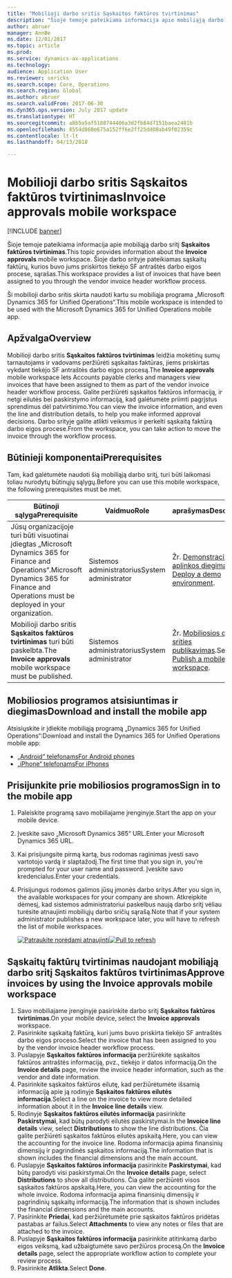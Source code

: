 ```yaml
---
title: "Mobilioji darbo sritis Sąskaitos faktūros tvirtinimas"
description: "Šioje temoje pateikiama informacija apie mobiliąją darbo sritį Sąskaitos faktūros tvirtinimas Šioje darbo srityje pateikiamas sąskaitų faktūrų, kurios buvo jums priskirtos tiekėjo SF antraštės darbo eigos procese, sąrašas."
author: abruer
manager: AnnBe
ms.date: 12/01/2017
ms.topic: article
ms.prod: 
ms.service: dynamics-ax-applications
ms.technology: 
audience: Application User
ms.reviewer: sericks
ms.search.scope: Core, Operations
ms.search.region: Global
ms.author: abruer
ms.search.validFrom: 2017-06-30
ms.dyn365.ops.version: July 2017 update
ms.translationtype: HT
ms.sourcegitcommit: a8b5a5af5108744406a3d2fb84d7151baea2481b
ms.openlocfilehash: 8554d868e675a152ff6e2ff25dd08ab49f02359c
ms.contentlocale: lt-lt
ms.lasthandoff: 04/13/2018

---
```


# <a name="invoice-approvals-mobile-workspace"></a><span data-ttu-id="7f1d7-104">Mobilioji darbo sritis Sąskaitos faktūros tvirtinimas</span><span class="sxs-lookup"><span data-stu-id="7f1d7-104">Invoice approvals mobile workspace</span></span>

[!INCLUDE [banner](../includes/banner.md)]

<span data-ttu-id="7f1d7-105">Šioje temoje pateikiama informacija apie mobiliąją darbo sritį **Sąskaitos faktūros tvirtinimas**.</span><span class="sxs-lookup"><span data-stu-id="7f1d7-105">This topic provides information about the **Invoice approvals** mobile workspace.</span></span> <span data-ttu-id="7f1d7-106">Šioje darbo srityje pateikiamas sąskaitų faktūrų, kurios buvo jums priskirtos tiekėjo SF antraštės darbo eigos procese, sąrašas.</span><span class="sxs-lookup"><span data-stu-id="7f1d7-106">This workspace provides a list of invoices that have been assigned to you through the vendor invoice header workflow process.</span></span> 

<span data-ttu-id="7f1d7-107">Ši mobilioji darbo sritis skirta naudoti kartu su mobiliąja programa „Microsoft Dynamics 365 for Unified Operations“.</span><span class="sxs-lookup"><span data-stu-id="7f1d7-107">This mobile workspace is intended to be used with the Microsoft Dynamics 365 for Unified Operations mobile app.</span></span>

## <a name="overview"></a><span data-ttu-id="7f1d7-108">Apžvalga</span><span class="sxs-lookup"><span data-stu-id="7f1d7-108">Overview</span></span>

<span data-ttu-id="7f1d7-109">Mobilioji darbo sritis **Sąskaitos faktūros tvirtinimas** leidžia mokėtinų sumų tarnautojams ir vadovams peržiūrėti sąskaitas faktūras, jiems priskirtas vykdant tiekėjo SF antraštės darbo eigos procesą.</span><span class="sxs-lookup"><span data-stu-id="7f1d7-109">The **Invoice approvals** mobile workspace lets Accounts payable clerks and managers view invoices that have been assigned to them as part of the vendor invoice header workflow process.</span></span> <span data-ttu-id="7f1d7-110">Galite peržiūrėti sąskaitos faktūros informaciją, ir netgi eilutės bei paskirstymo informaciją, kad galėtumėte priimti pagrįstus sprendimus dėl patvirtinimo.</span><span class="sxs-lookup"><span data-stu-id="7f1d7-110">You can view the invoice information, and even the line and distribution details, to help you make informed approval decisions.</span></span> <span data-ttu-id="7f1d7-111">Darbo srityje galite atlikti veiksmus ir perkelti sąskaitą faktūrą darbo eigos procese.</span><span class="sxs-lookup"><span data-stu-id="7f1d7-111">From the workspace, you can take action to move the invoice through the workflow process.</span></span> 

## <a name="prerequisites"></a><span data-ttu-id="7f1d7-112">Būtinieji komponentai</span><span class="sxs-lookup"><span data-stu-id="7f1d7-112">Prerequisites</span></span>

<span data-ttu-id="7f1d7-113">Tam, kad galėtumėte naudoti šią mobiliąją darbo sritį, turi būti laikomasi toliau nurodytų būtinųjų sąlygų.</span><span class="sxs-lookup"><span data-stu-id="7f1d7-113">Before you can use this mobile workspace, the following prerequisites must be met.</span></span>

<table>
<thead>
<tr class="header">
<th><span data-ttu-id="7f1d7-114">Būtinoji sąlyga</span><span class="sxs-lookup"><span data-stu-id="7f1d7-114">Prerequisite</span></span></th>
<th><span data-ttu-id="7f1d7-115">Vaidmuo</span><span class="sxs-lookup"><span data-stu-id="7f1d7-115">Role</span></span></th>
<th><span data-ttu-id="7f1d7-116">aprašymas</span><span class="sxs-lookup"><span data-stu-id="7f1d7-116">Description</span></span></th>
</tr>
</thead>
<tbody>
<tr class="odd">
<td><span data-ttu-id="7f1d7-117">Jūsų organizacijoje turi būti visuotinai įdiegtas „Microsoft Dynamics 365 for Finance and Operations“.</span><span class="sxs-lookup"><span data-stu-id="7f1d7-117">Microsoft Dynamics 365 for Finance and Operations must be deployed in your organization.</span></span></td>
<td><span data-ttu-id="7f1d7-118">Sistemos administratorius</span><span class="sxs-lookup"><span data-stu-id="7f1d7-118">System administrator</span></span></td>
<td><span data-ttu-id="7f1d7-119">Žr. <a href="../deployment/deploy-demo-environment.md">Demonstracinės aplinkos diegimas</a>.</span><span class="sxs-lookup"><span data-stu-id="7f1d7-119">See <a href="../deployment/deploy-demo-environment.md">Deploy a demo environment</a>.</span></span>
</td>
</tr>
<tr class="even">
<td><span data-ttu-id="7f1d7-120">Mobilioji darbo sritis <strong>Sąskaitos faktūros tvirtinimas</strong> turi būti paskelbta.</span><span class="sxs-lookup"><span data-stu-id="7f1d7-120">The <strong>Invoice approvals</strong> mobile workspace must be published.</span></span></td>
<td><span data-ttu-id="7f1d7-121">Sistemos administratorius</span><span class="sxs-lookup"><span data-stu-id="7f1d7-121">System administrator</span></span></td>
<td><span data-ttu-id="7f1d7-122">Žr. <a href="publish-mobile-workspace.md">Mobiliosios darbo srities publikavimas</a>.</span><span class="sxs-lookup"><span data-stu-id="7f1d7-122">See <a href="publish-mobile-workspace.md">Publish a mobile workspace</a>.</span></span></td>
</tr>
</tbody>
</table>

## <a name="download-and-install-the-mobile-app"></a><span data-ttu-id="7f1d7-123">Mobiliosios programos atsisiuntimas ir diegimas</span><span class="sxs-lookup"><span data-stu-id="7f1d7-123">Download and install the mobile app</span></span>

<span data-ttu-id="7f1d7-124">Atsisiųskite ir įdiekite mobiliąją programą „Dynamics 365 for Unified Operations“:</span><span class="sxs-lookup"><span data-stu-id="7f1d7-124">Download and install the Dynamics 365 for Unified Operations mobile app:</span></span>

-   [<span data-ttu-id="7f1d7-125">„Android“ telefonams</span><span class="sxs-lookup"><span data-stu-id="7f1d7-125">For Android phones</span></span>](https://go.microsoft.com/fwlink/?linkid=850662)
-   [<span data-ttu-id="7f1d7-126">„iPhone“ telefonams</span><span class="sxs-lookup"><span data-stu-id="7f1d7-126">For iPhones</span></span>](https://go.microsoft.com/fwlink/?linkid=850663)

## <a name="sign-in-to-the-mobile-app"></a><span data-ttu-id="7f1d7-127">Prisijunkite prie mobiliosios programos</span><span class="sxs-lookup"><span data-stu-id="7f1d7-127">Sign in to the mobile app</span></span>

1.  <span data-ttu-id="7f1d7-128">Paleiskite programą savo mobiliajame įrenginyje.</span><span class="sxs-lookup"><span data-stu-id="7f1d7-128">Start the app on your mobile device.</span></span>
2.  <span data-ttu-id="7f1d7-129">Įveskite savo „Microsoft Dynamics 365“ URL.</span><span class="sxs-lookup"><span data-stu-id="7f1d7-129">Enter your Microsoft Dynamics 365 URL.</span></span>
3.  <span data-ttu-id="7f1d7-130">Kai prisijungsite pirmą kartą, bus rodomas raginimas įvesti savo vartotojo vardą ir slaptažodį.</span><span class="sxs-lookup"><span data-stu-id="7f1d7-130">The first time that you sign in, you're prompted for your user name and password.</span></span> <span data-ttu-id="7f1d7-131">Įveskite savo kredencialus.</span><span class="sxs-lookup"><span data-stu-id="7f1d7-131">Enter your credentials.</span></span>
4.  <span data-ttu-id="7f1d7-132">Prisijungus rodomos galimos jūsų įmonės darbo sritys.</span><span class="sxs-lookup"><span data-stu-id="7f1d7-132">After you sign in, the available workspaces for your company are shown.</span></span> <span data-ttu-id="7f1d7-133">Atkreipkite dėmesį, kad sistemos administratoriui paskelbus naują darbo sritį vėliau turėsite atnaujinti mobiliųjų darbo sričių sąrašą.</span><span class="sxs-lookup"><span data-stu-id="7f1d7-133">Note that if your system administrator publishes a new workspace later, you will have to refresh the list of mobile workspaces.</span></span>

    <span data-ttu-id="7f1d7-134">[![Patraukite norėdami atnaujinti](./media/pull-to-refresh-list-of-workspaces-183x300.png)](./media/pull-to-refresh-list-of-workspaces.png)</span><span class="sxs-lookup"><span data-stu-id="7f1d7-134">[![Pull to refresh](./media/pull-to-refresh-list-of-workspaces-183x300.png)](./media/pull-to-refresh-list-of-workspaces.png)</span></span>

## <a name="approve-invoices-by-using-the-invoice-approvals-mobile-workspace"></a><span data-ttu-id="7f1d7-135">Sąskaitų faktūrų tvirtinimas naudojant mobiliąją darbo sritį Sąskaitos faktūros tvirtinimas</span><span class="sxs-lookup"><span data-stu-id="7f1d7-135">Approve invoices by using the Invoice approvals mobile workspace</span></span>
1.  <span data-ttu-id="7f1d7-136">Savo mobiliajame įrenginyje pasirinkite darbo sritį **Sąskaitos faktūros tvirtinimas**.</span><span class="sxs-lookup"><span data-stu-id="7f1d7-136">On your mobile device, select the **Invoice approvals** workspace.</span></span>
2.  <span data-ttu-id="7f1d7-137">Pasirinkite sąskaitą faktūrą, kuri jums buvo priskirta tiekėjo SF antraštės darbo eigos proceso.</span><span class="sxs-lookup"><span data-stu-id="7f1d7-137">Select the invoice that has been assigned to you by the vendor invoice header workflow process.</span></span>
3.  <span data-ttu-id="7f1d7-138">Puslapyje **Sąskaitos faktūros informacija** peržiūrėkite sąskaitos faktūros antraštės informaciją, pvz., tiekėjo ir datos informaciją.</span><span class="sxs-lookup"><span data-stu-id="7f1d7-138">On the **Invoice details** page, review the invoice header information, such as the vendor and date information.</span></span>
4.  <span data-ttu-id="7f1d7-139">Pasirinkite sąskaitos faktūros eilutę, kad peržiūrėtumėte išsamią informaciją apie ją rodinyje **Sąskaitos faktūros eilutės informacija**.</span><span class="sxs-lookup"><span data-stu-id="7f1d7-139">Select a line on the invoice to view more detailed information about it in the **Invoice line details** view.</span></span>
5.  <span data-ttu-id="7f1d7-140">Rodinyje **Sąskaitos faktūros eilutės informacija** pasirinkite **Paskirstymai**, kad būtų parodyti eilutės paskirstymai.</span><span class="sxs-lookup"><span data-stu-id="7f1d7-140">In the **Invoice line details** view, select **Distributions** to show the line distributions.</span></span> <span data-ttu-id="7f1d7-141">Čia galite peržiūrėti sąskaitos faktūros eilutės apskaitą.</span><span class="sxs-lookup"><span data-stu-id="7f1d7-141">Here, you can view the accounting for the invoice line.</span></span> <span data-ttu-id="7f1d7-142">Rodoma informacija apima finansinių dimensijų ir pagrindinės sąskaitos informaciją.</span><span class="sxs-lookup"><span data-stu-id="7f1d7-142">The information that is shown includes the financial dimensions and the main account.</span></span>
6.  <span data-ttu-id="7f1d7-143">Puslapyje **Sąskaitos faktūros informacija** pasirinkite **Paskirstymai**, kad būtų parodyti visi paskirstymai.</span><span class="sxs-lookup"><span data-stu-id="7f1d7-143">On the **Invoice details** page, select **Distributions** to show all distributions.</span></span> <span data-ttu-id="7f1d7-144">Čia galite peržiūrėti visos sąskaitos faktūros apskaitą.</span><span class="sxs-lookup"><span data-stu-id="7f1d7-144">Here, you can view the accounting for the whole invoice.</span></span> <span data-ttu-id="7f1d7-145">Rodoma informacija apima finansinių dimensijų ir pagrindinių sąskaitų informaciją.</span><span class="sxs-lookup"><span data-stu-id="7f1d7-145">The information that is shown includes the financial dimensions and the main accounts.</span></span> 
7.  <span data-ttu-id="7f1d7-146">Pasirinkite **Priedai**, kad peržiūrėtumėte prie sąskaitos faktūros pridėtas pastabas ar failus.</span><span class="sxs-lookup"><span data-stu-id="7f1d7-146">Select **Attachments** to view any notes or files that are attached to the invoice.</span></span>
8.  <span data-ttu-id="7f1d7-147">Puslapyje **Sąskaitos faktūros informacija** pasirinkite atitinkamą darbo eigos veiksmą, kad užbaigtumėte savo peržiūros procesą.</span><span class="sxs-lookup"><span data-stu-id="7f1d7-147">On the **Invoice details** page, select the appropriate workflow action to complete your review process.</span></span>
9.  <span data-ttu-id="7f1d7-148">Pasirinkite **Atlikta**.</span><span class="sxs-lookup"><span data-stu-id="7f1d7-148">Select **Done**.</span></span>


